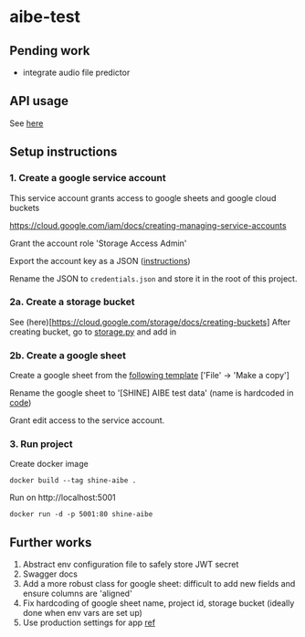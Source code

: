 # aibe-test

## Pending work
- integrate audio file predictor

## API usage
See [here](docs/README.md)

## Setup instructions

### 1. Create a google service account
This service account grants access to google sheets and google cloud buckets

https://cloud.google.com/iam/docs/creating-managing-service-accounts

Grant the account role 'Storage Access Admin'

Export the account key as a JSON ([instructions](https://stackoverflow.com/questions/46287267/how-can-i-get-the-file-service-account-json-for-google-translate-api))

Rename the JSON to `credentials.json` and store it in the root of this project.

### 2a. Create a storage bucket
See (here)[https://cloud.google.com/storage/docs/creating-buckets]
After creating bucket, go to [storage.py]('./services/storage.py') and add in
### 2b. Create a google sheet
Create a google sheet from the [following template](https://docs.google.com/spreadsheets/d/1T5P6UVy6jnTe_S9nnvUQ-P17xrCBq_rtQDOx1SttcD4/edit?usp=sharing) ['File' -> 'Make a copy']

Rename the google sheet to '[SHINE] AIBE test data' (name is hardcoded in [code](services/gsheet.py))

Grant edit access to the service account.

### 3. Run project
Create docker image

```docker build --tag shine-aibe .```

Run on http://localhost:5001

```docker run -d -p 5001:80 shine-aibe```



## Further works
1. Abstract env configuration file to safely store JWT secret
2. Swagger docs
3. Add a more robust class for google sheet: difficult to add new fields and ensure columns are 'aligned'
4. Fix hardcoding of google sheet name, project id, storage bucket (ideally done when env vars are set up)
5. Use production settings for app [ref](https://flask.palletsprojects.com/en/2.2.x/tutorial/deploy/)